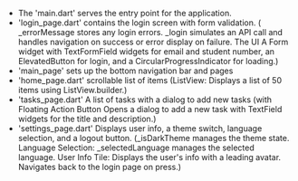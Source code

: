 * The 'main.dart' serves the entry point for the application.
* 'login_page.dart'  contains the login screen with form validation.
( _errorMessage stores any login errors.
_login simulates an API call and handles navigation on success or error display on failure.
The UI A Form widget with TextFormField widgets for email and student number, an ElevatedButton for login, and a CircularProgressIndicator for loading.)
* 'main_page' sets up the bottom navigation bar and pages
* 'home_page.dart' scrollable list of items (ListView: Displays a list of 50 items using ListView.builder.)
* 'tasks_page.dart' A list of tasks with a dialog to add new tasks
(with Floating Action Button Opens a dialog to add a new task with TextField widgets for the title and description.)
* 'settings_page.dart' Displays user info, a theme switch, language selection, and a logout button.
(_isDarkTheme manages the theme state.
Language Selection: _selectedLanguage manages the selected language.
User Info Tile: Displays the user's info with a leading avatar.
 Navigates back to the login page on press.)
